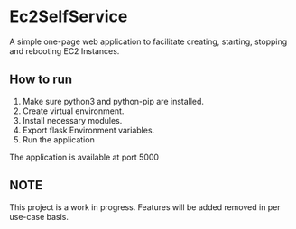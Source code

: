 # Ec2SelfService
A simple one-page web application to facilitate creating, starting, stopping and rebooting EC2 Instances.

## How to run
1. Make sure python3 and python-pip are installed.
2. Create virtual environment.
3. Install necessary modules.
4. Export flask Environment variables.
5. Run the application

The application is available at port 5000

## NOTE
This project is a work in progress. Features will be added removed in per use-case basis.

